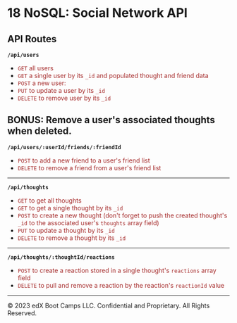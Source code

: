 # 18 NoSQL: Social Network API

## API Routes
**`/api/users`**
* <span style="color:brown">`GET` all users</span>
* <span style="color:brown">`GET` a single user by its `_id` and populated thought and friend data</span>
* <span style="color:brown">`POST` a new user:</span>
* <span style="color:brown">`PUT` to update a user by its `_id`</span>
* <span style="color:brown">`DELETE` to remove user by its `_id`</span>

**BONUS**: Remove a user's associated thoughts when deleted.
---
**`/api/users/:userId/friends/:friendId`**
* <span style="color:brown">`POST` to add a new friend to a user's friend list</span>
* <span style="color:brown">`DELETE` to remove a friend from a user's friend list</span>

---

**`/api/thoughts`**
* <span style="color:brown">`GET` to get all thoughts</span>
* <span style="color:brown">`GET` to get a single thought by its `_id`</span>
* <span style="color:brown">`POST` to create a new thought (don't forget to push the created thought's `_id` to the associated user's `thoughts` array field)</span>
* <span style="color:brown">`PUT` to update a thought by its `_id`</span>
* <span style="color:brown">`DELETE` to remove a thought by its `_id`</span>

---

**`/api/thoughts/:thoughtId/reactions`**
* <span style="color:brown">`POST` to create a reaction stored in a single thought's `reactions` array field</span>
* <span style="color:brown">`DELETE` to pull and remove a reaction by the reaction's `reactionId` value</span>

---
© 2023 edX Boot Camps LLC. Confidential and Proprietary. All Rights Reserved.